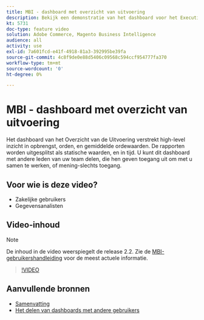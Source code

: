 ```yaml
---
title: MBI - dashboard met overzicht van uitvoering
description: Bekijk een demonstratie van het dashboard voor het Executive Overview (Uitvoerend Overzicht) van MBI.
kt: 5731
doc-type: feature video
solution: Adobe Commerce, Magento Business Intelligence
audience: all
activity: use
exl-id: 7a601fcd-e41f-4918-81a3-392995be39fa
source-git-commit: 4c8f9de0e88d5406c09568c594ccf954777fa370
workflow-type: tm+mt
source-wordcount: '0'
ht-degree: 0%

---
```


# MBI - dashboard met overzicht van uitvoering

Het dashboard van het Overzicht van de Uitvoering verstrekt high-level inzicht in opbrengst, orden, en gemiddelde ordewaarden. De rapporten worden uitgesplitst als statische waarden, en in tijd. U kunt dit dashboard met andere leden van uw team delen, die hen geven toegang uit om met u samen te werken, of mening-slechts toegang.

## Voor wie is deze video?

- Zakelijke gebruikers
- Gegevensanalisten

## Video-inhoud

>[!NOTE]
>
>De inhoud in de video weerspiegelt de release 2.2. Zie de [MBI-gebruikershandleiding](https://docs.magento.com/mbi/) voor de meest actuele informatie.

>[!VIDEO](https://video.tv.adobe.com/v/35986?quality=12&learn=on)

## Aanvullende bronnen

- [Samenvatting](https://docs.magento.com/mbi/data-user/dashboards/dashboards-pro.html#executive-summary-guest-checkout-allowed)
- [Het delen van dashboards met andere gebruikers](https://docs.magento.com/mbi/data-user/dashboards/share-dashboard-with-users.html)
